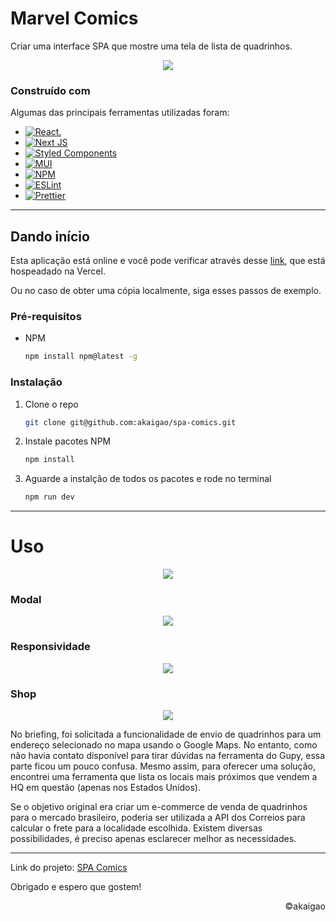 # Marvel Comics

Criar uma interface SPA que mostre uma tela de lista de quadrinhos.

<div align='center'>

![](https://imgur.com/RjrzGh8.gif)

</div>

### Construído com

Algumas das principais ferramentas utilizadas foram:

- [![React.](https://img.shields.io/badge/react-%2320232a.svg?style=for-the-badge&logo=react&logoColor=%2361DAFB)](https://reactjs.org/)
- [![Next JS](https://img.shields.io/badge/Next-black?style=for-the-badge&logo=next.js&logoColor=white)](https://nextjs.org/)
- [![Styled Components](https://img.shields.io/badge/styled--components-DB7093?style=for-the-badge&logo=styled-components&logoColor=white)](https://styled-components.com/)
- [![MUI](https://img.shields.io/badge/MUI-%230081CB.svg?style=for-the-badge&logo=mui&logoColor=white)](https://mui.com/)
- [![NPM](https://img.shields.io/badge/NPM-%23000000.svg?style=for-the-badge&logo=npm&logoColor=white)](https://www.npmjs.com/)
- [![ESLint](https://img.shields.io/badge/ESLint-4B3263?style=for-the-badge&logo=eslint&logoColor=white)](https://eslint.org/)
- [![Prettier](https://img.shields.io/badge/code_style-prettier-ff69b4.svg?style=flat-square)](https://prettier.io/)

---

## Dando início

Esta aplicação está online e você pode verificar através desse [link](https://spa-comics.vercel.app/), que está hospeadado na Vercel.

Ou no caso de obter uma cópia localmente, siga esses passos de exemplo.

### Pré-requisitos

- NPM
  ```sh
  npm install npm@latest -g
  ```

### Instalação

1. Clone o repo
   ```sh
   git clone git@github.com:akaigao/spa-comics.git
   ```
2. Instale pacotes NPM
   ```sh
   npm install
   ```
3. Aguarde a instalção de todos os pacotes e rode no terminal
   ```sh
   npm run dev
   ```

---

# Uso

<div align="center">

![](https://imgur.com/i7otGbH.gif)

</div>

### Modal

<div align="center">

![](https://imgur.com/crdnbxw.png)

</div>

### Responsividade

<div align='center'>

![](https://imgur.com/h1sv9WM.png)

</div>

### Shop

<div align='center'>

![](https://imgur.com/2zZ3uEn.gif)

</div>

No briefing, foi solicitada a funcionalidade de envio de quadrinhos para um endereço selecionado no mapa usando o Google Maps. No entanto, como não havia contato disponível para tirar dúvidas na ferramenta do Gupy, essa parte ficou um pouco confusa. Mesmo assim, para oferecer uma solução, encontrei uma ferramenta que lista os locais mais próximos que vendem a HQ em questão (apenas nos Estados Unidos).

Se o objetivo original era criar um e-commerce de venda de quadrinhos para o mercado brasileiro, poderia ser utilizada a API dos Correios para calcular o frete para a localidade escolhida. Existem diversas possibilidades, é preciso apenas esclarecer melhor as necessidades.

---

Link do projeto: [SPA Comics](https://github.com/akaigao/spa-comics)

Obrigado e espero que gostem!

<p align="right">©️akaigao</p>
